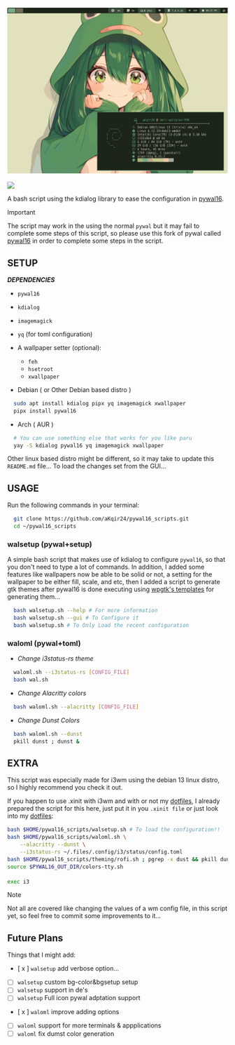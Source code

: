 ![Prev](prev.gif)

<img src="tumb.png" align="center"></img>

A bash script using the kdialog library to ease the configuration in [pywal16](https://github.com/eylles/pywal16).

> [!important] 
> The script may work in the using the normal `pywal` but it may fail to complete some steps of this script, so please use this fork of pywal called [pywal16](https://github.com/eylles/pywal16) in order to complete some steps in the script.

## SETUP
_**DEPENDENCIES**_
- `pywal16`
- `kdialog`
- `imagemagick`
- `yq` (for toml configuration)
- A wallpaper setter (optional):
  - `feh`
  - `hsetroot`
  - `xwallpaper`

- Debian ( or Other Debian based distro )
```bash
  sudo apt install kdialog pipx yq imagemagick xwallpaper
  pipx install pywal16
```

- Arch ( AUR )
```bash
  # You can use something else that works for you like paru
  yay -S kdialog pywal16 yq imagemagick xwallpaper
```
Other linux based distro might be different, so it may take to update this `README.md` file...
To load the changes set from the GUI...
<br>
## USAGE
Run the following commands in your terminal:
```bash
  git clone https://github.com/aKqir24/pywal16_scripts.git
  cd ~/pywal16_scripts
```
### walsetup (pywal+setup)
A simple bash script that makes use of kdialog to configure `pywal16`, so that you don't need to type a lot of commands. In addition, I added some features like wallpapers now be able to be solid or not, a setting for the wallpaper to be either fill, scale, and etc, then I added a script to generate gtk themes after pywal16 is done executing using [wpgtk's templates](https://github.com/deviantfero/wpgtk-templates) for generating them...
```bash
  bash walsetup.sh --help # For more information 
  bash walsetup.sh --gui # To Configure it
  bash walsetup.sh # To Only Load the recent configuration
```

### waloml (pywal+toml)
- _Change i3status-rs theme_
```bash
  waloml.sh --i3status-rs [CONFIG_FILE]
  bash wal.sh
```
- _Change Alacritty colors_
```bash
  bash waloml.sh --alacritty [CONFIG_FILE]
```
- _Change Dunst Colors_
```bash
  bash waloml.sh --dunst
  pkill dunst ; dunst & 
```

## EXTRA
This script was especially made for i3wm using the debian 13 linux distro, so I highly recommend you check it out.

If you happen to use .xinit with i3wm and with or not my [dotfiles](https://aKqir24/.files), I already prepared the script for this here, just put it in you `.xinit file` or just look into my [dotfiles](https://aKqir24/.files):

```bash
bash $HOME/pywal16_scripts/walsetup.sh # To load the configuration!!
bash $HOME/pywal16_scripts/waloml.sh \
	--alacritty --dunst \
	--i3status-rs ~/.files/.config/i3/status/config.toml
bash $HOME/pywal16_scripts/theming/rofi.sh ; pgrep -x dust && pkill dunst && dunst &
source $PYWAL16_OUT_DIR/colors-tty.sh

exec i3
```
> [!note]
> Not all are covered like changing the values of a wm config file, in this script yet, so feel free to commit some improvements to it...

## Future Plans
Things that I might add:
- [ x ] `walsetup` add verbose option...
- [ ] `walsetup` custom bg-color&bgsetup setup
- [ ] `walsetup` support in de's
- [ ] `walsetup` Full icon pywal adptation support
- [ x ] `waloml` improve adding options
- [ ] `waloml` support for more terminals & appplications
- [ ] `waloml` fix dumst color generation
